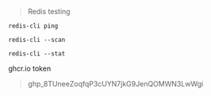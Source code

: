 > Redis testing

```
redis-cli ping

redis-cli --scan

redis-cli --stat

```


ghcr.io token
> 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

